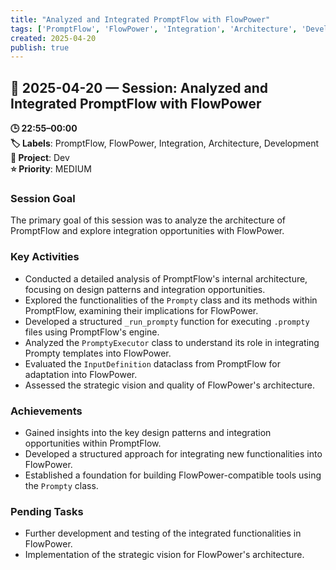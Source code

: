 ```yaml
---
title: "Analyzed and Integrated PromptFlow with FlowPower"
tags: ['PromptFlow', 'FlowPower', 'Integration', 'Architecture', 'Development']
created: 2025-04-20
publish: true
---
```


## 📅 2025-04-20 — Session: Analyzed and Integrated PromptFlow with FlowPower

**🕒 22:55–00:00**  
**🏷️ Labels**: PromptFlow, FlowPower, Integration, Architecture, Development  
**📂 Project**: Dev  
**⭐ Priority**: MEDIUM  


### Session Goal
The primary goal of this session was to analyze the architecture of PromptFlow and explore integration opportunities with FlowPower.

### Key Activities
- Conducted a detailed analysis of PromptFlow's internal architecture, focusing on design patterns and integration opportunities.
- Explored the functionalities of the `Prompty` class and its methods within PromptFlow, examining their implications for FlowPower.
- Developed a structured `_run_prompty` function for executing `.prompty` files using PromptFlow's engine.
- Analyzed the `PromptyExecutor` class to understand its role in integrating Prompty templates into FlowPower.
- Evaluated the `InputDefinition` dataclass from PromptFlow for adaptation into FlowPower.
- Assessed the strategic vision and quality of FlowPower's architecture.

### Achievements
- Gained insights into the key design patterns and integration opportunities within PromptFlow.
- Developed a structured approach for integrating new functionalities into FlowPower.
- Established a foundation for building FlowPower-compatible tools using the `Prompty` class.

### Pending Tasks
- Further development and testing of the integrated functionalities in FlowPower.
- Implementation of the strategic vision for FlowPower's architecture.
